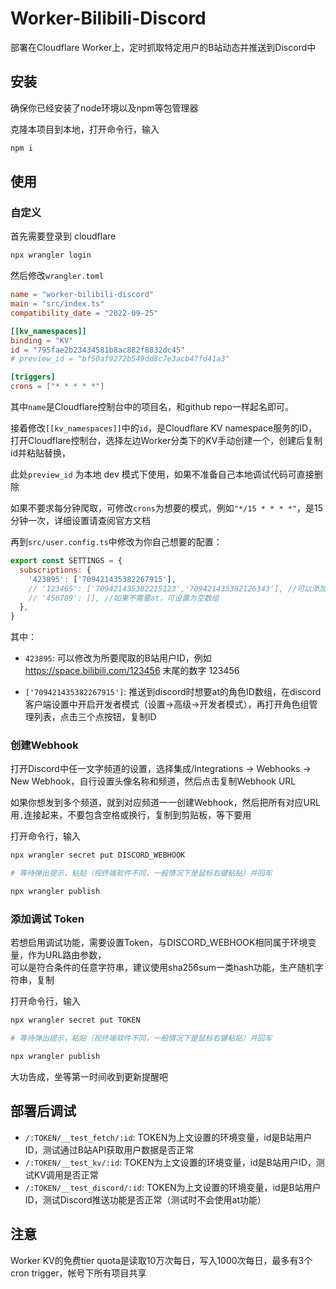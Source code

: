 # Worker-Bilibili-Discord

部署在Cloudflare Worker上，定时抓取特定用户的B站动态并推送到Discord中

## 安装

确保你已经安装了node环境以及npm等包管理器

克隆本项目到本地，打开命令行，输入 
```bash
npm i
```

## 使用
### 自定义
首先需要登录到 cloudflare
```bash
npx wrangler login
```
然后修改`wrangler.toml`
```toml
name = "worker-bilibili-discord"
main = "src/index.ts"
compatibility_date = "2022-09-25"

[[kv_namespaces]]
binding = "KV"
id = "795fae2b23434581b8ac882f8832dc45"
# preview_id = "bf50af9272b549dd8c7e3acb47fd41a3"

[triggers]
crons = ["* * * * *"]
```
其中`name`是Cloudflare控制台中的项目名，和github repo一样起名即可。  

接着修改`[[kv_namespaces]]`中的`id`，是Cloudflare KV namespace服务的ID，  
打开Cloudflare控制台，选择左边Worker分类下的KV手动创建一个，创建后复制id并粘贴替换，  

此处`preview_id` 为本地 dev 模式下使用，如果不准备自己本地调试代码可直接删除

如果不要求每分钟爬取，可修改`crons`为想要的模式，例如`"*/15 * * * *"`，是15分钟一次，详细设置请查阅官方文档

再到`src/user.config.ts`中修改为你自己想要的配置：
```javascript
export const SETTINGS = {
  subscriptions: {
    '423895': ['709421435382267915'],
    // '123465': ['709421435382215123','709421435382126343'], //可以添加多个订阅用户和at角色
    // '456789': [], //如果不需要at，可设置为空数组
  }, 
}
```
其中：
- `423895`: 可以修改为所要爬取的B站用户ID，例如 https://space.bilibili.com/123456 末尾的数字 123456

- `['709421435382267915']`: 推送到discord时想要at的角色ID数组，在discord客户端设置中开启开发者模式（设置->高级->开发者模式），再打开角色组管理列表，点击三个点按钮，复制ID

### 创建Webhook
打开Discord中任一文字频道的设置，选择集成/Integrations -> Webhooks -> New Webhook，自行设置头像名称和频道，然后点击复制Webhook URL

如果你想发到多个频道，就到对应频道一一创建Webhook，然后把所有对应URL用`,`连接起来，不要包含空格或换行，复制到剪贴板，等下要用

打开命令行，输入
```bash
npx wrangler secret put DISCORD_WEBHOOK

# 等待弹出提示，粘贴（视终端软件不同，一般情况下是鼠标右键粘贴）并回车

npx wrangler publish
```
### 添加调试 Token
若想启用调试功能，需要设置Token，与DISCORD_WEBHOOK相同属于环境变量，作为URL路由参数，  
可以是符合条件的任意字符串，建议使用sha256sum一类hash功能，生产随机字符串，复制

打开命令行，输入
```bash
npx wrangler secret put TOKEN

# 等待弹出提示，粘贴（视终端软件不同，一般情况下是鼠标右键粘贴）并回车

npx wrangler publish
```

大功告成，坐等第一时间收到更新提醒吧

## 部署后调试

- `/:TOKEN/__test_fetch/:id`: TOKEN为上文设置的环境变量，id是B站用户ID，测试通过B站API获取用户数据是否正常
- `/:TOKEN/__test_kv/:id`: TOKEN为上文设置的环境变量，id是B站用户ID，测试KV调用是否正常
- `/:TOKEN/__test_discord/:id`: TOKEN为上文设置的环境变量，id是B站用户ID，测试Discord推送功能是否正常（测试时不会使用at功能）

## 注意
Worker KV的免费tier quota是读取10万次每日，写入1000次每日，最多有3个cron trigger，帐号下所有项目共享